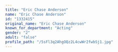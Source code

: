 ```yaml
---
title: "Eric Chase Anderson"
name: "Eric Chase Anderson"
id: "1332415"
original_name: "Eric Chase Anderson"
known_for_department: "Acting"
gender: "2"
adult: "false"
profile_path: "/5sFl3q2AhgOQz2L4cwWr2fwbSj1.jpg"
---
```

